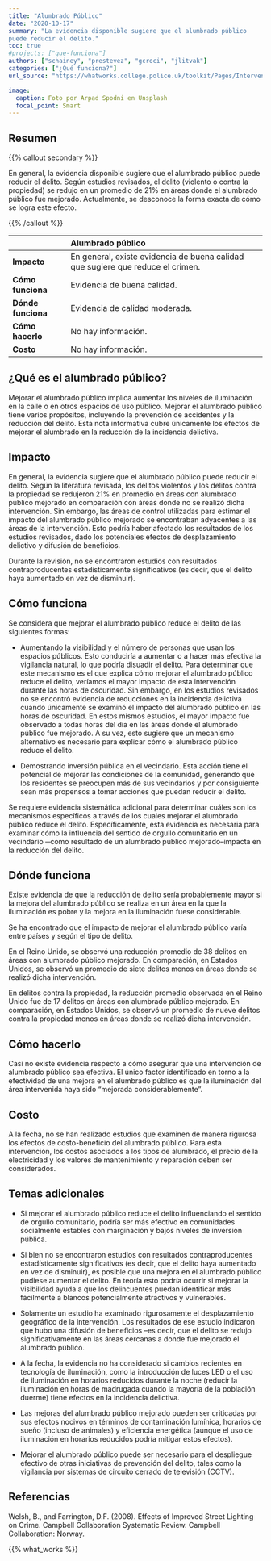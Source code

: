 ```yaml
---
title: "Alumbrado Público"
date: "2020-10-17"
summary: "La evidencia disponible sugiere que el alumbrado público
puede reducir el delito."
toc: true
#projects: ["que-funciona"]
authors: ["schainey", "prestevez", "gcroci", "jlitvak"]
categories: ["¿Qué funciona?"]
url_source: "https://whatworks.college.police.uk/toolkit/Pages/Intervention.aspx?InterventionID=3"

image:
  caption: Foto por Arpad Spodni en Unsplash
  focal_point: Smart
---
```


## Resumen

{{% callout secondary %}}


En general, la evidencia disponible sugiere que el alumbrado público
puede reducir el delito. Según estudios revisados, el delito (violento o
contra la propiedad) se redujo en un promedio de 21% en áreas donde el
alumbrado público fue mejorado. Actualmente, se desconoce la forma
exacta de cómo se logra este efecto.

{{% /callout %}}

|                    | Alumbrado público                                  |
|:-------------------|:---------------------------------------------------|
| **Impacto**        | En general, existe evidencia de buena calidad que sugiere que reduce el crimen. |
| **Cómo funciona**  | Evidencia de buena calidad.                        |
| **Dónde funciona** | Evidencia de calidad moderada.                     |
| **Cómo hacerlo**   | No hay información.                                |
| **Costo**          | No hay información.                                |


## ¿Qué es el alumbrado público?

Mejorar el alumbrado público implica aumentar los niveles de iluminación
en la calle o en otros espacios de uso público. Mejorar el alumbrado
público tiene varios propósitos, incluyendo la prevención de accidentes
y la reducción del delito. Esta nota informativa cubre únicamente los
efectos de mejorar el alumbrado en la reducción de la incidencia
delictiva.

## Impacto

En general, la evidencia sugiere que el alumbrado público puede reducir
el delito. Según la literatura revisada, los delitos violentos y los
delitos contra la propiedad se redujeron 21% en promedio en áreas con
alumbrado público mejorado en comparación con áreas donde no se realizó
dicha intervención. Sin embargo, las áreas de control utilizadas para
estimar el impacto del alumbrado público mejorado se encontraban
adyacentes a las áreas de la intervención. Esto podría haber afectado
los resultados de los estudios revisados, dado los potenciales efectos
de desplazamiento delictivo y difusión de beneficios.

Durante la revisión, no se encontraron estudios con resultados
contraproducentes estadísticamente significativos (es decir, que el
delito haya aumentado en vez de disminuir).

## Cómo funciona

Se considera que mejorar el alumbrado público reduce el delito de las
siguientes formas:

  - Aumentando la visibilidad y el número de personas que usan los
    espacios públicos. Esto conduciría a aumentar o a hacer más efectiva
    la vigilancia natural, lo que podría disuadir el delito. Para
    determinar que este mecanismo es el que explica cómo mejorar el
    alumbrado público reduce el delito, veríamos el mayor impacto de
    esta intervención durante las horas de oscuridad. Sin embargo, en
    los estudios revisados no se encontró evidencia de reducciones en la
    incidencia delictiva cuando únicamente se examinó el impacto del
    alumbrado público en las horas de oscuridad. En estos mismos
    estudios, el mayor impacto fue observado a todas horas del día en
    las áreas donde el alumbrado público fue mejorado. A su vez, esto
    sugiere que un mecanismo alternativo es necesario para explicar cómo
    el alumbrado público reduce el delito.

  - Demostrando inversión pública en el vecindario. Esta acción tiene el
    potencial de mejorar las condiciones de la comunidad, generando que
    los residentes se preocupen más de sus vecindarios y por
    consiguiente sean más propensos a tomar acciones que puedan reducir
    el delito.

Se requiere evidencia sistemática adicional para determinar cuáles son
los mecanismos específicos a través de los cuales mejorar el alumbrado
público reduce el delito. Específicamente, esta evidencia es necesaria
para examinar cómo la influencia del sentido de orgullo comunitario en
un vecindario ─como resultado de un alumbrado público mejorado–impacta
en la reducción del delito.

## Dónde funciona

​Existe evidencia de que la reducción de delito sería probablemente
mayor si la mejora del alumbrado público se realiza en un área en la que
la iluminación es pobre y la mejora en la iluminación fuese
considerable.

Se ha encontrado que el impacto de mejorar el alumbrado público varía
entre países y según el tipo de delito.

En el Reino Unido, se observó una reducción promedio de 38 delitos en
áreas con alumbrado público mejorado. En comparación, en Estados
Unidos, se observó un promedio de siete delitos menos en áreas donde se
realizó dicha intervención.

En delitos contra la propiedad, la reducción promedio observada en el
Reino Unido fue de 17 delitos en áreas con alumbrado público mejorado.
En comparación, en Estados Unidos, se observó un promedio de nueve
delitos contra la propiedad menos en áreas donde se realizó dicha
intervención.

## Cómo hacerlo

Casi no existe evidencia respecto a cómo asegurar que una intervención
de alumbrado público sea efectiva. El único factor identificado en torno
a la efectividad de una mejora en el alumbrado público es que la
iluminación del área intervenida haya sido “mejorada considerablemente”.

## Costo

A la fecha, no se han realizado estudios que examinen de manera rigurosa
los efectos de costo-beneficio del alumbrado público. Para esta
intervención, los costos asociados a los tipos de alumbrado, el precio
de la electricidad y los valores de mantenimiento y reparación deben ser
considerados.

## Temas adicionales

  - Si mejorar el alumbrado público reduce el delito influenciando el
    sentido de orgullo comunitario, podría ser más efectivo en
    comunidades socialmente estables con marginación y bajos niveles de
    inversión pública.

  - Si bien no se encontraron estudios con resultados contraproducentes
    estadísticamente significativos (es decir, que el delito haya
    aumentado en vez de disminuir), es posible que una mejora en el
    alumbrado público pudiese aumentar el delito. En teoría esto podría
    ocurrir si mejorar la visibilidad ayuda a que los delincuentes
    puedan identificar más fácilmente a blancos potencialmente
    atractivos y vulnerables.

  - Solamente un estudio ha examinado rigurosamente el desplazamiento
    geográfico de la intervención. Los resultados de ese estudio
    indicaron que hubo una difusión de beneficios –es decir, que el
    delito se redujo significativamente en las áreas cercanas a donde
    fue mejorado el alumbrado público.

  - A la fecha, la evidencia no ha considerado si cambios recientes en
    tecnología de iluminación, como la introducción de luces LED o el
    uso de iluminación en horarios reducidos durante la noche (reducir
    la iluminación en horas de madrugada cuando la mayoría de la
    población duerme) tiene efectos en la incidencia delictiva.

  - Las mejoras del alumbrado público mejorado pueden ser criticadas por
    sus efectos nocivos en términos de contaminación lumínica, horarios
    de sueño (incluso de animales) y eficiencia energética (aunque el
    uso de iluminación en horarios reducidos podría mitigar estos
    efectos).

  - Mejorar el alumbrado público puede ser necesario para el despliegue
    efectivo de otras iniciativas de prevención del delito, tales como
    la vigilancia por sistemas de circuito cerrado de televisión (CCTV).

## Referencias

Welsh, B., and Farrington, D.F. (2008). Effects of Improved Street
Lighting on Crime. Campbell Collaboration Systematic Review. Campbell
Collaboration: Norway.

{{% what_works %}}
